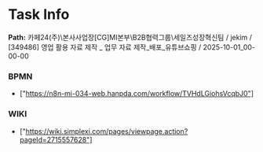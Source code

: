 # Task Info

**Path:** 카페24(주)\본사사업장\[CG]MI본부\B2B협력그룹\세일즈성장혁신팀 / jekim / [349486] 영업 활용 자료 제작 _ 업무 자료 제작_배포_유튜브쇼핑 / 2025-10-01_00-00-00

### BPMN
- ["https://n8n-mi-034-web.hanpda.com/workflow/TVHdLGiohsVcqbJ0"]

### WIKI
- ["https://wiki.simplexi.com/pages/viewpage.action?pageId=2715557628"]

